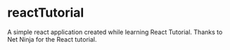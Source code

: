 # reactTutorial
A simple react application created while learning React Tutorial. Thanks to Net Ninja for the React tutorial.
